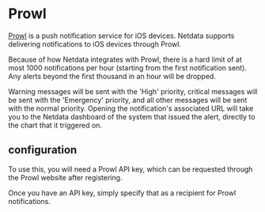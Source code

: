 <!--
title: "Prowl"
sidebar_label: "Prowl"
custom_edit_url: https://github.com/netdata/netdata/edit/master/health/notifications/prowl/README.md
learn_status: "Published"
learn_topic_type: "References"
learn_rel_path: "References/Notification references"
learn_autogeneration_metadata: "{"part_of_cloud": False, "part_of_agent": True}"
-->

# Prowl

[Prowl](https://www.prowlapp.com/) is a push notification service for iOS devices.  Netdata
supports delivering notifications to iOS devices through Prowl.

Because of how Netdata integrates with Prowl, there is a hard limit of
at most 1000 notifications per hour (starting from the first notification
sent).  Any alerts beyond the first thousand in an hour will be dropped.

Warning messages will be sent with the 'High' priority, critical messages
will be sent with the 'Emergency' priority, and all other messages will
be sent with the normal priority.  Opening the notification's associated
URL will take you to the Netdata dashboard of the system that issued
the alert, directly to the chart that it triggered on.

## configuration

To use this, you will need a Prowl API key, which can be requested through
the Prowl website after registering.

Once you have an API key, simply specify that as a recipient for Prowl
notifications.
